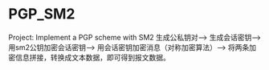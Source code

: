 # PGP_SM2
Project: Implement a PGP scheme with SM2
生成公私钥对-->
生成会话密钥-->
用sm2公钥加密会话密钥-->
用会话密钥加密消息（对称加密算法）-->
将两条加密信息拼接，转换成文本数据，即可得到报文数据。

